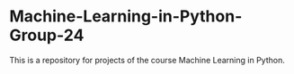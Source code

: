 # Machine-Learning-in-Python-Group-24
This is a repository for projects of the course Machine Learning in Python.
